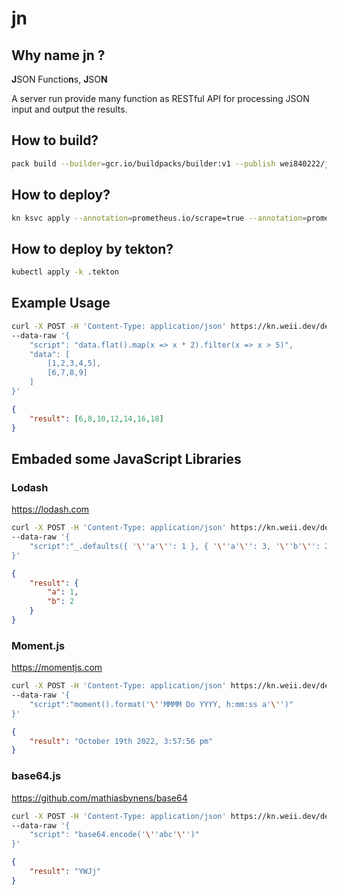 # jn

## Why name jn ?
**J**SON Functio**n**s, **J**SO**N**

A server run provide many function as RESTful API for processing JSON input and output the results.

## How to build?
```bash
pack build --builder=gcr.io/buildpacks/builder:v1 --publish wei840222/jn:2
```

## How to deploy?
```bash
kn ksvc apply --annotation=prometheus.io/scrape=true --annotation=prometheus.io/port=2222 --annotation=instrumentation.opentelemetry.io/inject-sdk=true --image=wei840222/jn:2 jn
```

## How to deploy by tekton?
```bash
kubectl apply -k .tekton
```

## Example Usage
```bash
curl -X POST -H 'Content-Type: application/json' https://kn.weii.dev/default/jn/invoke/js \
--data-raw '{
    "script": "data.flat().map(x => x * 2).filter(x => x > 5)",
    "data": [
        [1,2,3,4,5],
        [6,7,8,9]
    ]
}'
```
```json
{
    "result": [6,8,10,12,14,16,18]
}
```

## Embaded some JavaScript Libraries
### Lodash
https://lodash.com
```bash
curl -X POST -H 'Content-Type: application/json' https://kn.weii.dev/default/jn/invoke/js \
--data-raw '{
    "script":"_.defaults({ '\''a'\'': 1 }, { '\''a'\'': 3, '\''b'\'': 2 });"
}'
```
```json
{
    "result": {
        "a": 1,
        "b": 2
    }
}
```

### Moment.js
https://momentjs.com
```bash
curl -X POST -H 'Content-Type: application/json' https://kn.weii.dev/default/jn/invoke/js \
--data-raw '{
    "script":"moment().format('\''MMMM Do YYYY, h:mm:ss a'\'')"
}'
```
```json
{
    "result": "October 19th 2022, 3:57:56 pm"
}
```

### base64.js
https://github.com/mathiasbynens/base64
```bash
curl -X POST -H 'Content-Type: application/json' https://kn.weii.dev/default/jn/invoke/js \
--data-raw '{
    "script": "base64.encode('\''abc'\'')"
}'
```
```json
{
    "result": "YWJj"
}
```
